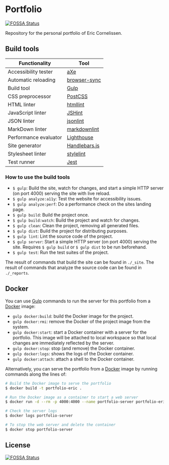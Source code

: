 # Portfolio
[![FOSSA Status](https://app.fossa.com/api/projects/git%2Bgithub.com%2Fericcornelissen%2Fportfolio.svg?type=shield)](https://app.fossa.com/projects/git%2Bgithub.com%2Fericcornelissen%2Fportfolio?ref=badge_shield)


Repository for the personal portfolio of Eric Cornelissen.

## Build tools

| Functionality         | Tool            |
| --------------------- | --------------- |
| Accessibility tester  | [aXe]           |
| Automatic reloading   | [browser-sync]  |
| Build tool            | [Gulp]          |
| CSS preprocessor      | [PostCSS]       |
| HTML linter           | [htmllint]      |
| JavaScript linter     | [JSHint]        |
| JSON linter           | [jsonlint]      |
| MarkDown linter       | [markdownlint]  |
| Performance evaluator | [Lighthouse]    |
| Site generator        | [Handlebars.js] |
| Stylesheet linter     | [stylelint]     |
| Test runner           | [Jest]          |

### How to use the build tools

- `$ gulp`: Build the site, watch for changes, and start a simple HTTP server
  (on port 4000) serving the site with live reload.
- `$ gulp analyze:a11y`: Test the website for accessibility issues.
- `$ gulp analyze:perf`: Do a performance check on the sites landing page.
- `$ gulp build`: Build the project once.
- `$ gulp build:watch`: Build the project and watch for changes.
- `$ gulp clean`: Clean the project, removing all generated files.
- `$ gulp dist`: Build the project for distributing purposes.
- `$ gulp lint`: Lint the source code of the project.
- `$ gulp server`: Start a simple HTTP server (on port 4000) serving the site.
  Requires `$ gulp build` or `$ gulp dist` to be run beforehand.
- `$ gulp test`: Run the test suites of the project.

The result of commands that build the site can be found in `./_site`. The result
of commands that analyze the source code can be found in `./_reports`.

## Docker

You can use [Gulp] commands to run the server for this portfolio from a [Docker]
image:

- `gulp docker:build`: build the Docker image for the project.
- `gulp docker:rmi`: remove the Docker of the project image from the system.
- `gulp docker:start`: start a Docker container with a server for the portfolio.
  This image will be attached to local workspace so that local changes are
  immediately reflected by the server.
- `gulp docker:stop`: stop (and remove) the Docker container.
- `gulp docker:logs`: shows the logs of the Docker container.
- `gulp docker:attach`: attach a shell to the Docker container.

Alternatively, you can serve the portfolio from a [Docker] image by running
commands along the lines of:

```bash
# Build the Docker image to serve the portfolio
$ docker build -t portfolio-eric .

# Run the Docker image as a container to start a web server
$ docker run -d --rm -p 4000:4000 --name portfolio-server portfolio-eric

# Check the server logs
$ docker logs portfolio-server

# To stop the web server and delete the container
$ docker stop portfolio-server
```

[aXe]: https://www.axe-core.org/
[browser-sync]: https://browsersync.io/
[Docker]: https://www.docker.com/
[Gulp]: https://gulpjs.com/
[Handlebars.js]: https://handlebarsjs.com/
[htmllint]: http://htmllint.github.io/
[Jest]: https://jestjs.io/
[JSHint]: https://jshint.com/
[jsonlint]: https://github.com/zaach/jsonlint
[Lighthouse]: https://github.com/GoogleChrome/lighthouse
[markdownlint]: https://github.com/DavidAnson/markdownlint
[PostCSS]: https://postcss.org/
[stylelint]: https://stylelint.io/


## License
[![FOSSA Status](https://app.fossa.com/api/projects/git%2Bgithub.com%2Fericcornelissen%2Fportfolio.svg?type=large)](https://app.fossa.com/projects/git%2Bgithub.com%2Fericcornelissen%2Fportfolio?ref=badge_large)